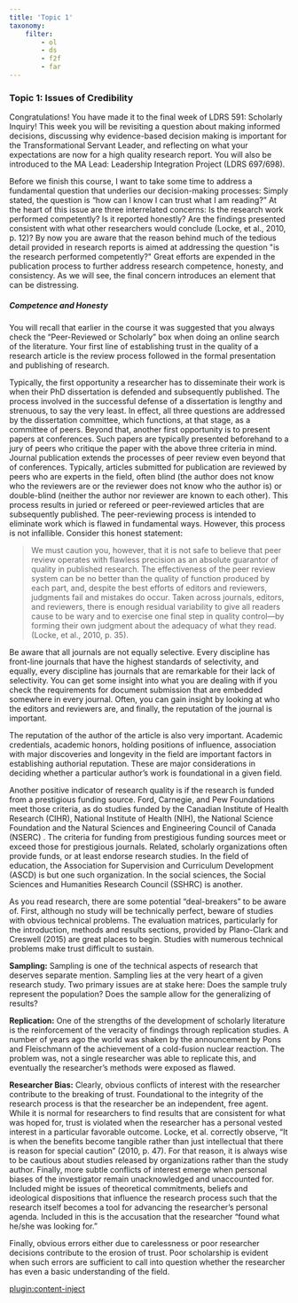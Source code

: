 ```yaml
---
title: 'Topic 1'
taxonomy:
    filter:
        - ol
        - ds
        - f2f
        - far
---
```



### Topic 1: Issues of Credibility
Congratulations! You have made it to the final week of LDRS 591: Scholarly Inquiry!  This week you will be revisiting a question about making informed decisions, discussing why evidence-based decision making is important for the Transformational Servant Leader, and reflecting on what your expectations are now for a high quality research report.  You will also be introduced to the MA Lead: Leadership Integration Project (LDRS 697/698).

Before we finish this course, I want to take some time to address a fundamental question that underlies our decision-making processes: Simply stated, the question is “how can I know I can trust what I am reading?” At the heart of this issue are three interrelated concerns: Is the research work performed competently? Is it reported honestly? Are the findings presented consistent with what other researchers would conclude (Locke, et al., 2010, p. 12)? By now you are aware that the reason behind much of the tedious detail provided in research reports is aimed at addressing the question "is the research performed competently?" Great efforts are expended in the publication process to further address research competence, honesty, and consistency. As we will see, the final concern introduces an element that can be distressing.

##### Competence and Honesty

You will recall that earlier in the course it was suggested that you always check the “Peer-Reviewed or Scholarly” box when doing an online search of the literature. Your first line of establishing trust in the quality of a research article is the review process followed in the formal presentation and publishing of research.

Typically, the first opportunity a researcher has to disseminate their work is when their PhD dissertation is defended and subsequently published. The process involved in the successful defense of a dissertation is lengthy and strenuous, to say the very least. In effect, all three questions are addressed by the dissertation committee, which functions, at that stage, as a committee of peers. Beyond that, another first opportunity is to present papers at conferences. Such papers are typically presented beforehand to a jury of peers who critique the paper with the above three criteria in mind. Journal publication extends the processes of peer review even beyond that of conferences. Typically, articles submitted for publication are reviewed by peers who are experts in the field, often blind (the author does not know who the reviewers are or the reviewer does not know who the author is) or double-blind (neither the author nor reviewer are known to each other). This process results in juried or refereed or peer-reviewed articles that are subsequently published. The peer-reviewing process is intended to eliminate work which is flawed in fundamental ways. However, this process is not infallible. Consider this honest statement:

> We must caution you, however, that it is not safe to believe that peer review operates with flawless precision as an absolute guarantor of quality in published research. The effectiveness of the peer review system can be no better than the quality of function produced by each part, and, despite the best efforts of editors and reviewers, judgments fail and mistakes do occur. Taken across journals, editors, and reviewers, there is enough residual variability to give all readers cause to be wary and to exercise one final step in quality control—by forming their own judgment about the adequacy of what they read. (Locke, et al., 2010, p. 35).

Be aware that all journals are not equally selective. Every discipline has front-line journals that have the highest standards of selectivity, and equally, every discipline has journals that are remarkable for their lack of selectivity. You can get some insight into what you are dealing with if you check the requirements for document submission that are embedded somewhere in every journal. Often, you can gain insight by looking at who the editors and reviewers are, and finally, the reputation of the journal is important.

The reputation of the author of the article is also very important. Academic credentials, academic honors, holding positions of influence, association with major discoveries and longevity in the field are important factors in establishing authorial reputation. These are major considerations in deciding whether a particular author’s work is foundational in a given field.

Another positive indicator of research quality is if the research is funded from a prestigious funding source. Ford, Carnegie, and Pew Foundations meet those criteria, as do studies funded by the Canadian Institute of Health Research (CIHR), National Institute of Health (NIH), the National Science Foundation and the Natural Sciences and Engineering Council of Canada (NSERC) . The criteria for funding from prestigious funding sources meet or exceed those for prestigious journals. Related, scholarly organizations often provide funds, or at least endorse research studies. In the field of education, the Association for Supervision and Curriculum Development (ASCD) is but one such organization. In the social sciences, the Social Sciences and Humanities Research Council (SSHRC) is another.

As you read research, there are some potential “deal-breakers” to be aware of. First, although no study will be technically perfect, beware of studies with obvious technical problems. The evaluation matrices, particularly for the introduction, methods and results sections, provided by Plano-Clark and Creswell (2015) are great places to begin. Studies with numerous technical problems make trust difficult to sustain.

**Sampling:** Sampling is one of the technical aspects of research that deserves separate mention. Sampling lies at the very heart of a given research study. Two primary issues are at stake here: Does the sample truly represent the population? Does the sample allow for the generalizing of results?

**Replication:** One of the strengths of the development of scholarly literature is the reinforcement of the veracity of findings through replication studies. A number of years ago the world was shaken by the announcement by Pons and Fleischmann of the achievement of a cold-fusion nuclear reaction. The problem was, not a single researcher was able to replicate this, and eventually the researcher’s methods were exposed as flawed.

**Researcher Bias:** Clearly, obvious conflicts of interest with the researcher contribute to the breaking of trust. Foundational to the integrity of the research process is that the researcher be an independent, free agent. While it is normal for researchers to find results that are consistent for what was hoped for, trust is violated when the researcher has a personal vested interest in a particular favorable outcome. Locke, et al. correctly observe, “It is when the benefits become tangible rather than just intellectual that there is reason for special caution” (2010, p. 47). For that reason, it is always wise to be cautious about studies released by organizations rather than the study author. Finally, more subtle conflicts of interest emerge when personal biases of the investigator remain unacknowledged and unaccounted for. Included might be issues of theoretical commitments, beliefs and ideological dispositions that influence the research process such that the research itself becomes a tool for advancing the researcher’s personal agenda. Included in this is the accusation that the researcher “found what he/she was looking for.”

Finally, obvious errors either due to carelessness or poor researcher decisions contribute to the erosion of trust. Poor scholarship is evident when such errors are sufficient to call into question whether the researcher has even a basic understanding of the field.  

[plugin:content-inject](../_10-1)